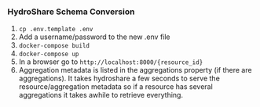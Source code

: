 ### HydroShare Schema Conversion

1. `cp .env.template .env`
2. Add a username/password to the new .env file
3. `docker-compose build`
4. `docker-compose up`
5. In a browser go to `http://localhost:8000/{resource_id}`
6. Aggregation metadata is listed in the aggregations property (if there are aggregations).  It takes hydroshare a few seconds to serve the resource/aggregation metadata so if a resource has several aggregations it takes awhile to retrieve everything.
